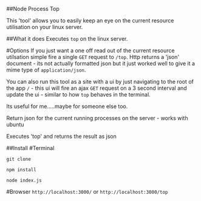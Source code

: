 ##Node Process Top

This 'tool' allows you to easily keep an eye on the current resource utilisation on your linux server.

##What it does
Executes ```top``` on the linux server.

#Options
If you just want a one off read out of the current resource utilsation simple fire a single ```GET``` request to ```/top```.
Http returns a 'json' document - its not actually formatted json but it just worked well to give it a mime type of ```application/json```.

You can also run this tool as a site with a ui by just navigating to the root of the app ```/``` - this ui will fire an ajax ```GET``` request on a 3 second interval and update the ui - similar to how ```top``` behaves in the terminal.

Its useful for me.....maybe for someone else too.



Return json for the current running processes on the server - works with ubuntu

Executes 'top' and returns the result as json

##Install
#Terminal

```git clone```

```npm install```

```node index.js```

#Browser
```http://localhost:3000/``` or ```http://localhost:3000/top```

